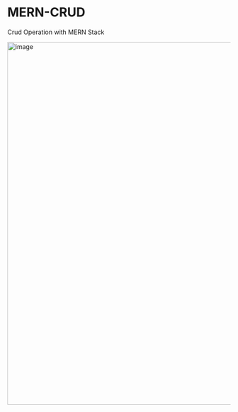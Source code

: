 # MERN-CRUD
 Crud Operation with MERN Stack

<img width="817" alt="image" src="https://github.com/prince-111/MERN-CRUD/assets/88477312/1272380a-10a3-497c-ac6e-7a0ad6485528">
